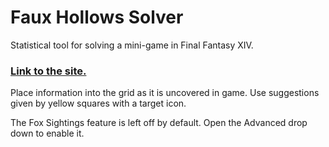 # Faux Hollows Solver
Statistical tool for solving a mini-game in Final Fantasy XIV.

### [Link to the site.](https://sturalke.github.io/FauxHollowsProbabilisticSolver/)

Place information into the grid as it is uncovered in game. Use suggestions given by yellow squares with a target icon.

The Fox Sightings feature is left off by default. Open the Advanced drop down to enable it.
